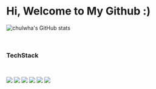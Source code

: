 <head><h1>Hi, Welcome to My Github :)</h1></head>

![chulwha's GitHub stats](https://github-readme-stats.vercel.app/api?username=cjfghk5697&show_icons=true&theme=tokyonight)

<br>

<h3 aligh="center">TechStack</h3>	
<br>
<p align="cneter"><img src="https://img.shields.io/badge/Python-3766AB?style=flat-square&logo=Python&logoColor=white"/></a>
<img src="https://img.shields.io/badge/Django-black?style=flat-square&logo=Django&logoColor=white"/></a> 
<img src="https://img.shields.io/badge/Java-red?style=flat-square&logo=Java&logoColor=white"/></a> 
<img src="https://img.shields.io/badge/JavaScript-yellow?style=flat-square&logo=JavaScript&logoColor=white"/></a> 
<img src="https://img.shields.io/badge/Css-3766AB?style=flat-square&logo=Css&logoColor=white"/></a> 
<img src="https://img.shields.io/badge/Html5-green?style=flat-square&logo=Html5&logoColor=white"/></a> </p>


